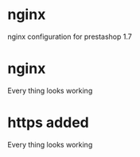 # nginx
nginx configuration for prestashop 1.7

# nginx
Every thing looks working

# https added
Every thing looks working
